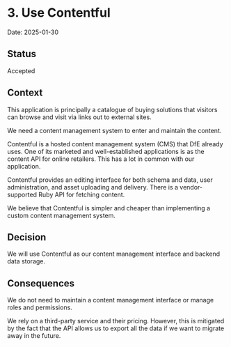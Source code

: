 # 3. Use Contentful

Date: 2025-01-30

## Status

Accepted

## Context

This application is principally a catalogue of buying solutions that visitors
can browse and visit via links out to external sites.

We need a content management system to enter and maintain the content.

Contentful is a hosted content management system (CMS) that DfE already
uses. One of its marketed and well-established applications is as the content
API for online retailers. This has a lot in common with our application.

Contentful provides an editing interface for both schema and data, user
administration, and asset uploading and delivery. There is a vendor-supported
Ruby API for fetching content.

We believe that Contentful is simpler and cheaper than implementing a custom
content management system.

## Decision

We will use Contentful as our content management interface and backend data
storage.

## Consequences

We do not need to maintain a content management interface or manage roles and
permissions.

We rely on a third-party service and their pricing. However, this is mitigated
by the fact that the API allows us to export all the data if we want to
migrate away in the future.
